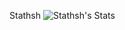 Stathsh
![Stathsh's Stats](https://github-readme-stats.vercel.app/api?username=Stathsh&theme=dark&show_icons=true&hide_border=true&count_private=true)
<!--
**Stathsh/Stathsh** is a ✨ _special_ ✨ repository because its `README.md` (this file) appears on your GitHub profile.

Here are some ideas to get you started:

- 🔭 I’m currently working on ...
- 🌱 I’m currently learning ...
- 👯 I’m looking to collaborate on ...
- 🤔 I’m looking for help with ...
- 💬 Ask me about ...
- 📫 How to reach me: ...
- 😄 Pronouns: ...
- ⚡ Fun fact: ...
-->

